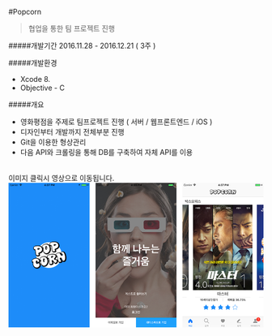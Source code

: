 #Popcorn

> 협업을 통한 팀 프로젝트 진행

#####개발기간
2016.11.28 - 2016.12.21 ( 3주 )

#####개발환경
- Xcode 8.
- Objective - C

#####개요
- 영화평점을 주제로 팀프로젝트 진행 ( 서버 / 웹프론트엔드 / iOS )
- 디자인부터 개발까지 전체부분 진행
-  Git을 이용한 형상관리
-  다음 API와 크롤링을 통해 DB를 구축하여 자체 API를 이용

<br/>이미지 클릭시 영상으로 이동됩니다.<br/>
[<img src="https://github.com/We-Lab/popcorn-ios/blob/develop/popcorn.png">](https://vimeo.com/196867141)
